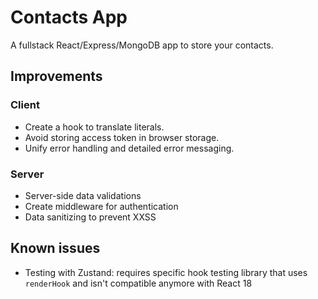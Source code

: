 # Contacts App

A fullstack React/Express/MongoDB app to store your contacts.

## Improvements
### Client
- Create a hook to translate literals.
- Avoid storing access token in browser storage.
- Unify error handling and detailed error messaging.

### Server
- Server-side data validations
- Create middleware for authentication
- Data sanitizing to prevent XXSS
## Known issues
- Testing with Zustand: requires specific hook testing library that uses `renderHook` and isn't compatible anymore with React 18 
